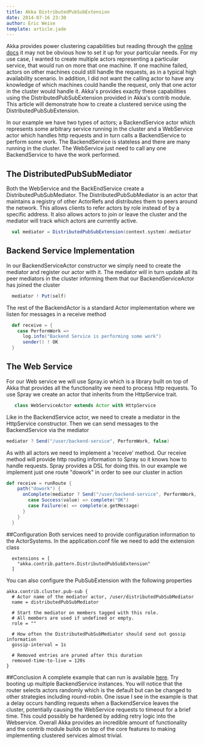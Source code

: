 ```yaml
---
title: Akka DistributedPubSubExtension
date: 2014-07-16 23:30
author: Eric Weise
template: article.jade
---
```


Akka provides power clustering capabilities but reading through the <a href='http://doc.akka.io/docs/akka/2.3.2/scala/cluster-usage.html'>online docs</a> it may not be obvious how to set it up for your particular needs. For my use case, I wanted to create multiple actors representing a particular service, that would run on more that one machine. If one machine failed, actors on other machines could still handle the requests, as in a typical high availability scenario. In addition, I did not want the calling actor to have any knowledge of which machines could handle the request, only that one actor in the cluster would handle it. Akka's provides exactly these capabilities using the DistributedPubSubExtension provided in Akka's contrib module. This article will demonstrate how to create a clustered service using the DistributedPubSubExtension.
<p>In our example we have two types of actors; a BackendService actor which represents some arbitrary service running in the cluster and a WebService actor which handles http requests and in turn calls a BackendService to perform some work. The BackendService is stateless and there are many running in the cluster. The WebService just need to call any one BackendService to have the work performed.



## The DistributedPubSubMediator
Both the WebService and the BackEndService create a DistributedPubSubMediator. The DistributedPubSubMediator is an actor that maintains a registry of other ActorRefs and distributes them to peers around the network. This allows clients to refer actors by role instead of by a specific address. It also allows actors to join or leave the cluster and the mediator will track which actors are currently active.

```scala
  val mediator = DistributedPubSubExtension(context.system).mediator
```


## Backend Service Implementation

In our BackendServiceActor constructor we simply need to create the mediator and register our actor with it. The mediator will in turn update all its peer mediators in the cluster informing them that our BackendServiceActor has joined the cluster

```scala
  mediator ! Put(self)
```

The rest of the BackendActor is a standard Actor implementation where we listen for messages in a receive method

```scala
  def receive = {
    case PerformWork =>
      log.info("Backend Service is performing some work")
      sender() ! OK
  }
```

## The Web Service

For our Web service we will use Spray.io which is a library built on top of Akka that provides all the functionality we need to process http requests. To use Spray we create an actor that inherits from the HttpService trait.
```scala
   class WebServiceActor extends Actor with HttpService
```

Like in the BackendService actor, we need to create a mediator in the HttpService constructor. Then we can send messages to the BackendService via the mediator
```scala
mediator ? Send("/user/backend-service", PerformWork, false)
```

As with all actors we need to implement a 'receive' method. Our receive method will provide http routing information to Spray so it knows how to handle requests. Spray provides a DSL for doing this. In our example we implement just one route "dowork" in order to see our cluster in action

```scala
def receive = runRoute {
    path("dowork") {
      onComplete(mediator ? Send("/user/backend-service", PerformWork, false)) {
        case Success(value) => complete("OK")
        case Failure(e) => complete(e.getMessage)
      }
    }
  }
```

##Configuration
Both services need to provide configuration information to the ActorSystems. In the application.conf file we need to add the extension class

```
  extensions = [
    "akka.contrib.pattern.DistributedPubSubExtension"
  ]
```

You can also configure the PubSubExtension with the following properties
```
akka.contrib.cluster.pub-sub {
  # Actor name of the mediator actor, /user/distributedPubSubMediator
  name = distributedPubSubMediator

  # Start the mediator on members tagged with this role.
  # All members are used if undefined or empty.
  role = ""

  # How often the DistributedPubSubMediator should send out gossip information
  gossip-interval = 1s

  # Removed entries are pruned after this duration
  removed-time-to-live = 120s
}
```

##Conclusion
A complete example that can run is available  <a href="https://github.com/eweise/akka-pubsub-cluster-example">here</a>. Try booting up multiple BackendService instances. You will notice that the router selects actors randomly which is the default but can be changed to other strategies including round-robin. One issue I see in the example is that a delay occurs handling requests when a BackendService leaves the cluster, potentially causing the WebService requests to timeout for a brief time. This could possibly be hardened by adding retry logic into the Webservice. Overall Akka provides an incredible amount of functionality and the contrib module builds on top of the core features to making implementing clustered services almost trivial.

